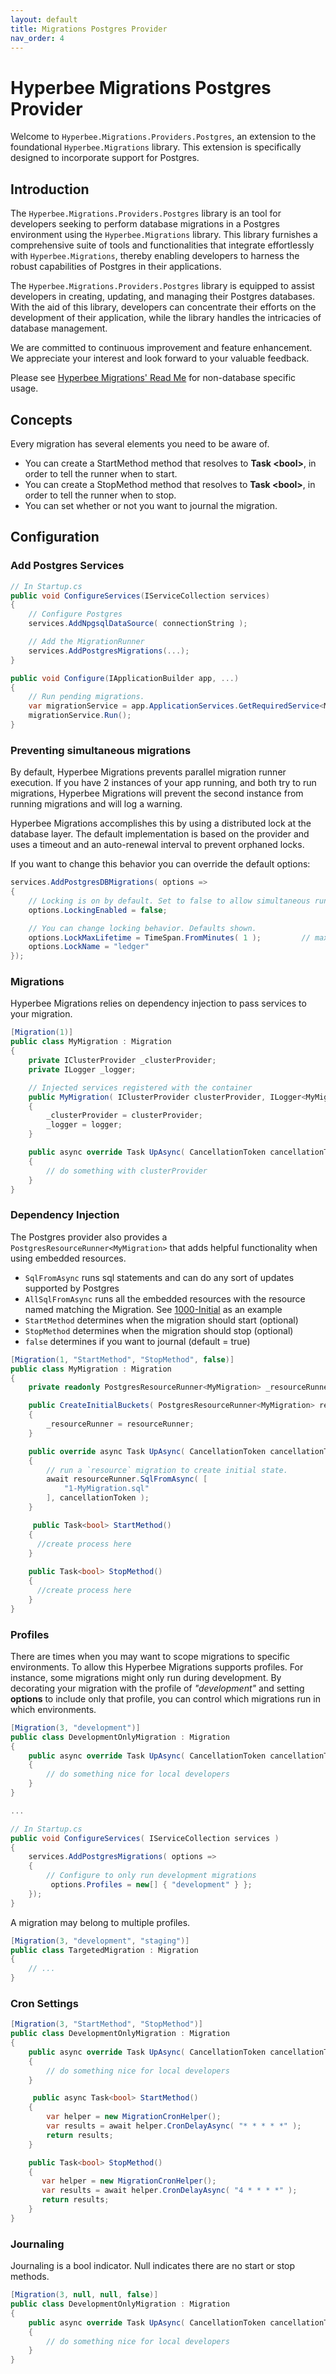 ```yaml
---
layout: default
title: Migrations Postgres Provider
nav_order: 4
---
```


# Hyperbee Migrations Postgres Provider

Welcome to `Hyperbee.Migrations.Providers.Postgres`, an extension to the foundational `Hyperbee.Migrations` library. This extension is specifically designed to incorporate support for Postgres.

## Introduction

The `Hyperbee.Migrations.Providers.Postgres` library is an tool for developers seeking to perform database migrations in a Postgres environment using the `Hyperbee.Migrations` library. This library furnishes a comprehensive suite of tools and functionalities that integrate effortlessly with `Hyperbee.Migrations`, thereby enabling developers to harness the robust capabilities of Postgres in their applications.

The `Hyperbee.Migrations.Providers.Postgres` library is equipped to assist developers in creating, updating, and managing their Postgres databases. With the aid of this library, developers can concentrate their efforts on the development of their application, while the library handles the intricacies of database management.

We are committed to continuous improvement and feature enhancement. We appreciate your interest and look forward to your valuable feedback.

Please see [Hyperbee Migrations' Read Me](index.md) for non-database specific usage.

## Concepts

Every migration has several elements you need to be aware of.

* You can create a StartMethod method that resolves to **Task \<bool>**, in order to tell the runner when to start.
* You can create a StopMethod method that resolves to **Task \<bool>**, in order to tell the runner when to stop.
* You can set whether or not you want to journal the migration.

## Configuration

### Add Postgres Services
```c#
// In Startup.cs
public void ConfigureServices(IServiceCollection services)
{
    // Configure Postgres
    services.AddNpgsqlDataSource( connectionString );

    // Add the MigrationRunner
    services.AddPostgresMigrations(...);
}

public void Configure(IApplicationBuilder app, ...)
{
    // Run pending migrations.
    var migrationService = app.ApplicationServices.GetRequiredService<MigrationRunner>();
    migrationService.Run();
}
```
### Preventing simultaneous migrations

By default, Hyperbee Migrations prevents parallel migration runner execution. If you have 2 instances of your
app running, and both try to run migrations, Hyperbee Migrations will prevent the second instance from running
migrations and will log a warning.

Hyperbee Migrations accomplishes this by using a distributed lock at the database layer. The default
implementation is based on the provider and uses a timeout and an auto-renewal interval to prevent orphaned locks.

If you want to change this behavior you can override the default options:

```c#
services.AddPostgresDBMigrations( options =>
{
    // Locking is on by default. Set to false to allow simultaneous runners - but don't be that guy.
    options.LockingEnabled = false;

    // You can change locking behavior. Defaults shown.
    options.LockMaxLifetime = TimeSpan.FromMinutes( 1 );         // max time-to-live
    options.LockName = "ledger"
});
```

### Migrations
Hyperbee Migrations relies on dependency injection to pass services to your migration.

```c#
[Migration(1)]
public class MyMigration : Migration
{
	private IClusterProvider _clusterProvider;
    private ILogger _logger;

	// Injected services registered with the container
	public MyMigration( IClusterProvider clusterProvider, ILogger<MyMigration> logger )
	{
        _clusterProvider = clusterProvider;
		_logger = logger;
	}

	public async override Task UpAsync( CancellationToken cancellationToken = default )
	{
		// do something with clusterProvider
	}
}
```

### Dependency Injection
The Postgres provider also provides a `PostgresResourceRunner<MyMigration>` that adds helpful functionality when using embedded resources.  
 - `SqlFromAsync` runs sql statements and can do any sort of updates supported by Postgres
 - `AllSqlFromAsync` runs all the embedded resources with the resource named matching the Migration. See [1000-Initial](../../samples/Hyperbee.Migrations.Postgres.Samples/Migrations/1000-Initial.cs) as an example
 - `StartMethod` determines when the migration should start (optional)
 - `StopMethod` determines when the migration should stop (optional)
 - `false` determines if you want to journal (default = true)

```c#
[Migration(1, "StartMethod", "StopMethod", false)]
public class MyMigration : Migration
{
    private readonly PostgresResourceRunner<MyMigration> _resourceRunner;

    public CreateInitialBuckets( PostgresResourceRunner<MyMigration> resourceRunner )
    {
        _resourceRunner = resourceRunner;
    }

    public override async Task UpAsync( CancellationToken cancellationToken = default )
    {
        // run a `resource` migration to create initial state.
        await resourceRunner.SqlFromAsync( [
            "1-MyMigration.sql"
        ], cancellationToken );
    }

     public Task<bool> StartMethod()
    {
      //create process here        
    }
    
    public Task<bool> StopMethod()
    {
      //create process here    
    }
}
```

### Profiles

There are times when you may want to scope migrations to specific environments. To allow this Hyperbee Migrations
supports profiles. For instance, some migrations might only run during development. By decorating your migration
with the profile of _"development"_ and setting **options** to include only that profile, you can control which
migrations run in which environments.

```c#
[Migration(3, "development")]
public class DevelopmentOnlyMigration : Migration
{
    public async override Task UpAsync( CancellationToken cancellationToken = default )
    {
        // do something nice for local developers
    }
}

...

// In Startup.cs
public void ConfigureServices( IServiceCollection services )
{
    services.AddPostgresMigrations( options =>
    {
        // Configure to only run development migrations
         options.Profiles = new[] { "development" } };
    });
}
```

A migration may belong to multiple profiles.

```c#
[Migration(3, "development", "staging")]
public class TargetedMigration : Migration
{
    // ...
}
```

### Cron Settings
```c#
[Migration(3, "StartMethod", "StopMethod")]
public class DevelopmentOnlyMigration : Migration
{
    public async override Task UpAsync( CancellationToken cancellationToken = default )
    {
        // do something nice for local developers
    }

     public async Task<bool> StartMethod()
    {
        var helper = new MigrationCronHelper();
        var results = await helper.CronDelayAsync( "* * * * *" );
        return results;       
    }

    public Task<bool> StopMethod()
    {
       var helper = new MigrationCronHelper();
       var results = await helper.CronDelayAsync( "4 * * * *" );
       return results;   
    }
}
```

### Journaling
Journaling is a bool indicator.  Null indicates there are no start or stop methods.
```c#
[Migration(3, null, null, false)]
public class DevelopmentOnlyMigration : Migration
{
    public async override Task UpAsync( CancellationToken cancellationToken = default )
    {
        // do something nice for local developers
    }
}